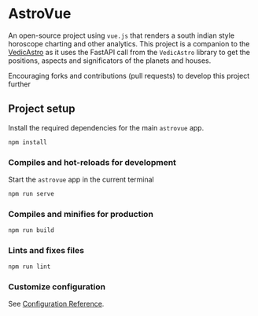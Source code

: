# AstroVue
An open-source project using `vue.js` that renders a south indian style horoscope charting and other analytics.
This project is a companion to the [VedicAstro](https://github.com/diliprk/VedicAstro) as it uses the FastAPI call from
the `VedicAstro` library to get the positions, aspects and significators of the planets and houses. <br>

Encouraging forks and contributions (pull requests) to develop this project further


## Project setup
Install the required dependencies for the main `astrovue` app.
```bash
npm install
```

### Compiles and hot-reloads for development
Start the `astrovue` app in the current terminal
```bash
npm run serve
```

### Compiles and minifies for production
```bash
npm run build
```

### Lints and fixes files
```bash
npm run lint
```

### Customize configuration
See [Configuration Reference](https://cli.vuejs.org/config/).
